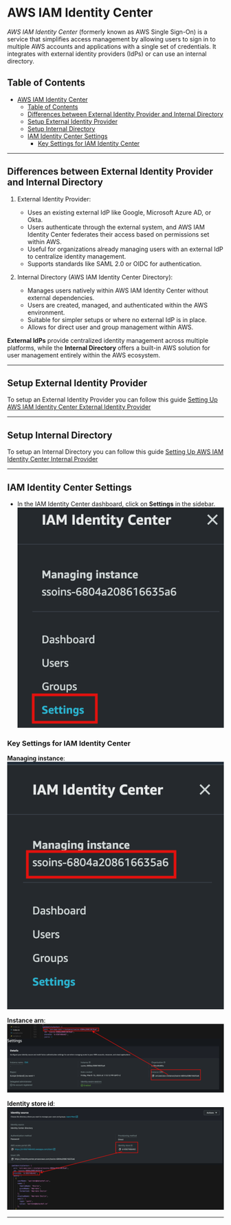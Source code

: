 
# AWS IAM Identity Center

*AWS IAM Identity Center* (formerly known as AWS Single Sign-On) is a service that simplifies access management by allowing users to sign in to multiple AWS accounts and applications with a single set of credentials. It integrates with external identity providers (IdPs) or can use an internal directory.

## Table of Contents

- [AWS IAM Identity Center](#aws-iam-identity-center)
  - [Table of Contents](#table-of-contents)
  - [Differences between External Identity Provider and Internal Directory](#differences-between-external-identity-provider-and-internal-directory)
  - [Setup External Identity Provider](#setup-external-identity-provider)
  - [Setup Internal Directory](#setup-internal-directory)
  - [IAM Identity Center Settings](#iam-identity-center-settings)
    - [Key Settings for IAM Identity Center](#key-settings-for-iam-identity-center)

---

## Differences between External Identity Provider and Internal Directory

1. External Identity Provider:

   - Uses an existing external IdP like Google, Microsoft Azure AD, or Okta.
   - Users authenticate through the external system, and AWS IAM Identity Center federates their access based on permissions set within AWS.
   - Useful for organizations already managing users with an external IdP to centralize identity management.
   - Supports standards like SAML 2.0 or OIDC for authentication.

2. Internal Directory (AWS IAM Identity Center Directory):
  
   - Manages users natively within AWS IAM Identity Center without external dependencies.
   - Users are created, managed, and authenticated within the AWS environment.
   - Suitable for simpler setups or where no external IdP is in place.
   - Allows for direct user and group management within AWS.

**External IdPs** provide centralized identity management across multiple platforms, while the **Internal Directory** offers a built-in AWS solution for user management entirely within the AWS ecosystem.

---

## Setup External Identity Provider

To setup an External Identity Provider you can follow this guide [Setting Up AWS IAM Identity Center External Identity Provider](Setting%20Up%20AWS%20IAM%20Identity%20Center%20External%20Identity%20Provider.md)

---

## Setup Internal Directory

To setup an Internal Directory you can follow this guide [Setting Up AWS IAM Identity Center Internal Provider](Setting%20Up%20AWS%20IAM%20Identity%20Center%20Internal%20Provider.md)

---

## IAM Identity Center Settings

- In the IAM Identity Center dashboard, click on **Settings** in the sidebar.
![select settings](select_settings.png)

### Key Settings for IAM Identity Center

**Managing instance**:
![managing instance](image.png)

**Instance arn**:
![instance arn](image-1.png)

**Identity store id**:
![identity store id](image-2.png)

---
